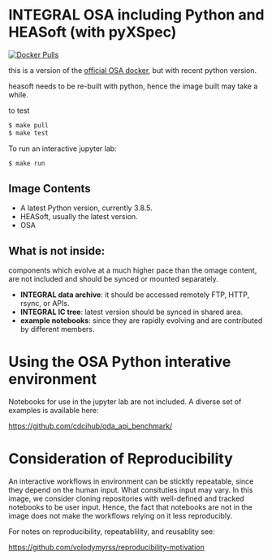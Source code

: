 # INTEGRAL OSA including Python and HEASoft (with pyXSpec)


[![Docker Pulls](https://img.shields.io/docker/pulls/integralsw/osa-python.svg)](https://hub.docker.com/repository/docker/integralsw/osa-python/)

this is a version of the [official OSA docker](https://gitlab.astro.unige.ch/savchenk/osa-docker/), but with recent python version.

heasoft needs to be re-built with python, hence the image built may take a while.

to test 

```bash
$ make pull
$ make test
```

To run an interactive jupyter lab:

```bash
$ make run
```

## Image Contents

* A latest Python version, currently 3.8.5.
* HEASoft, usually the latest version.
* OSA

## What is not inside:

components which evolve at a much higher pace than the omage content, are not included and should be synced or mounted separately.

* **INTEGRAL data archive**: it should be accessed remotely FTP, HTTP, rsync, or APIs.
* **INTEGRAL IC tree**: latest version should be synced in shared area.
* **example notebooks**: since they are rapidly evolving and are contributed by different members.

# Using the OSA Python interative environment

Notebooks for use in the jupyter lab are not included. A diverse set of examples is available here:

https://github.com/cdcihub/oda_api_benchmark/

# Consideration of Reproducibility

An interactive workflows in environment can be sticktly repeatable, since they depend on the human input. What consituties input may vary. In this image, we consider cloning repositories with well-defined and tracked notebooks to be user input. Hence, the fact that notebooks are not in the image does not make the workflows relying on it less reproducibly.

For notes on reproducibility, repeatablility, and reusablity see: 

https://github.com/volodymyrss/reproducibility-motivation
